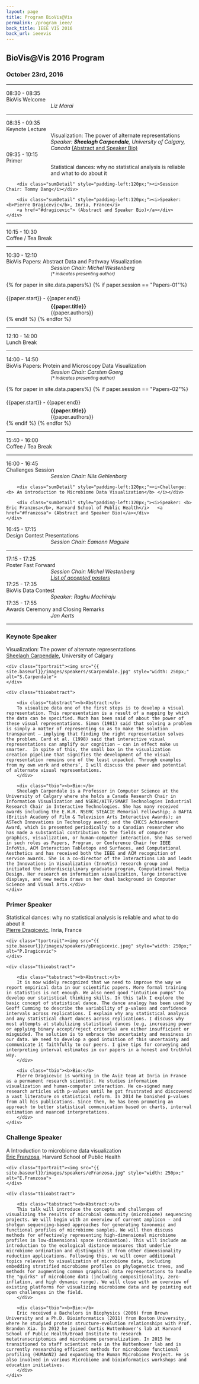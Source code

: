 ```yaml
---
layout: page
title: Program BioVis@Vis
permalink: /program_ieee/
back_title: IEEE VIS 2016
back_url: ieeevis
---
```

## BioVis@Vis 2016 Program

### October 23rd, 2016

<hr class="style-one">
<div>
    <div class="sumTime2">08:30 - 08:35</div>
    <div>
        <div class="sumContent">BioVis Welcome</div>
          <div class="sumDetail" style="padding-left:120px;"><i> Liz Marai</i>
    </div>
</div>

<hr class="style-one">

<div>
    <div class="sumTime2">08:35 - 09:35</div>
    <div>
        <div class="sumContent">Keynote Lecture</div>
        <div class="sumContent" style="padding-left:120px;">Visualization: The power of alternate representations</div>
          <div class="sumDetail" style="padding-left:120px;"><i> Speaker: <b> Sheelagh Carpendale</b>, University of Calgary, Canada</i>
          <a href="#carpendale"> (Abstract and Speaker Bio)</a></div>
    </div>
</div>

<div>
    <div class="sumTime2">09:35 - 10:15</div>
    <div>
        <div class="sumContent">Primer</div>
        <div class="sumContent" style="padding-left:120px;">Statistical dances: why no statistical analysis is reliable and
        what to do about it</div>

        <div class="sumDetail" style="padding-left:120px;"><i>Session Chair: Tommy Dang</i></div>

        <div class="sumDetail" style="padding-left:120px;"><i>Speaker: <b>Pierre Dragicevic</b>, Inria, France</i>
        <a href="#dragicevic"> (Abstract and Speaker Bio)</a></div>
    </div>
</div>

<!--------------- COFFEE BREAK------------------->
<hr class="style-one">
<div>
    <div class="sumTime2">10:15 - 10:30</div>
    <div>
        <div class="sumContent">Coffee / Tea Break</div>
    </div>
</div>

<hr class="style-one">

<!--------------- Papers Session 1 ------------------->


<div>
    <div class="sumTime2"> 10:30 - 12:10</div>
    <div>
        <div class="sumContent">BioVis Papers: Abstract Data and Pathway Visualization </div>
    </div>
    <div class="sumDetail" style="padding-left:120px;"><i>Session Chair: Michel Westenberg</i> </div>
    <div class="sumDetail" style="padding-left:120px;font-size:12px;"><i>(* indicates presenting author)</i> </div>
</div>

<!-- Load Papers automatically from spreadsheet -->
{% for paper in site.data.papers%}
{% if paper.session == "Papers-01"%}
  <div>
      <div class="sumTime" style="padding-top:5px;"> {{paper.start}} - {{paper.end}}</div>
      <div>
          <div class="ttile" style="padding-left:120px; padding-top:5px;"><b>{{paper.title}}</b></div>
      </div>
      <div class="sumDetail" style="padding-left:120px;"> {{paper.authors}}</div>
  </div>
{% endif %}
{% endfor %}

<!--------------- LUNCH BREAK------------------->
<hr class="style-one">
<div>
    <div class="sumTime2">12:10 - 14:00</div>
    <div>
        <div class="sumContent">Lunch Break</div>
    </div>
</div>
<hr class="style-one">

<!--------------- Papers Session 2 ------------------->


<div>
    <div class="sumTime2"> 14:00 - 14:50</div>
    <div>
        <div class="sumContent">BioVis Papers: Protein and Microscopy Data Visualization</div>
    </div>
    <div class="sumDetail" style="padding-left:120px;"><i>Session Chair: Carsten Goerg</i> </div>
    <div class="sumDetail" style="padding-left:120px;font-size:12px;"><i>(* indicates presenting author)</i> </div>
</div>


<!-- Load Papers automatically from spreadsheet -->
{% for paper in site.data.papers%}
{% if paper.session == "Papers-02"%}
  <div>
      <div class="sumTime" style="padding-top:5px;"> {{paper.start}} - {{paper.end}}</div>
      <div>
          <div class="ttile" style="padding-left:120px; padding-top:5px;"><b>{{paper.title}}</b></div>
      </div>
      <div class="sumDetail" style="padding-left:120px;"> {{paper.authors}}</div>
  </div>
{% endif %}
{% endfor %}

<!--------------- COFFEE BREAK------------------->
<hr class="style-one">
<div>
    <div class="sumTime2">15:40 - 16:00</div>
    <div>
        <div class="sumContent">Coffee / Tea Break</div>
    </div>
</div>

<hr class="style-one">

<!--------------- CHALLENGE AND DESIGN CONTEST ------------------->
<div>
    <div class="sumTime2">16:00 - 16:45</div>
    <div>
        <div class="sumContent">Challenges Session</div>
        <div class="sumDetail" style="padding-left:120px;"><i>Session Chair:  Nils Gehlenborg </i></div>

        <div class="sumDetail" style="padding-left:120px;"><i>Challenge: <b> An introduction to Microbiome Data Visualization</b> </i></div>

        <div class="sumDetail" style="padding-left:120px;"><i>Speaker: <b> Eric Franzosa</b>, Harvard School of Public Health</i>   <a href="#franzosa"> (Abstract and Speaker Bio)</a></div>
    </div>
</div>

<div>
    <div class="sumTime2">16:45 - 17:15</div>
    <div>
        <div class="sumContent">Design Contest Presentations </div>
        <div class="sumDetail" style="padding-left:120px;"><i>Session Chair:  Eamonn Maguire </i></div>
    </div>
</div>

<hr class="style-one">

<!--------------- LAST STUFF ------------------->
<div>
    <div class="sumTime2">17:15 - 17:25</div>
    <div>
        <div class="sumContent">Poster Fast Forward</div>
        <div class="sumDetail" style="padding-left:120px;"><i>Session Chair: Michel Westenberg </i></div>
        <div style="padding-left:120px;"><a href= "{{site.baseurl}}/posters_ieeeAccepted"><i>List of accepted posters</i></a></div>
    </div>
</div>

<div>
    <div class="sumTime2">17:25 - 17:35</div>
    <div>
        <div class="sumContent">BioVis Data Contest </div>
        <div class="sumDetail" style="padding-left:120px;"><i>Speaker: Raghu Machiraju </i></div>
    </div>
</div>

<div>
    <div class="sumTime2">17:35 - 17:55</div>
    <div>
        <div class="sumContent">Awards Ceremony and Closing Remarks </div>
        <div class="sumDetail" style="padding-left:120px;"><i> Jan Aerts </i></div>
    </div>
</div>
<hr class="style-one">




<h3>Keynote Speaker</h3>

<a name="carpendale"></a>
<div class="talk">
    <div class="ttitle">Visualization: The power of alternate representations
        <!--{% if talk.slides %}
        <span class="tspeaker" style="float: right;"><a href="{{ site.baseurl }}/files/{{talk.slides}}">Download
            Slides</a></span>
        {% endif %}-->
    </div>
    <div><span class="tspeaker"><a href="http://pages.cpsc.ucalgary.ca/~sheelagh/wiki/pmwiki.php">Sheelagh Carpendale</a></span>, <span>University of Calgary</span></div>

    <div class="tportrait"><img src="{{ site.baseurl}}/images/speakers/sCarpendale.jpg" style="width: 250px;" alt="S.Carpendale">
    </div>

    <div class="tbioabstract">

        <div class="tabstract"><b>Abstract:</b>
        To visualize data one of the first steps is to develop a visual representation. This representation is a result of a mapping by which the data can be specified. Much has been said of about the power of these visual representations. Simon (1981) said that solving a problem is simply a matter of representing so as to make the solution transparent – implying that finding the right representation solves the problem. Card et al. (1998) said that interactive visual representations can amplify our cognition – can in effect make us smarter.  In spite of this, the small box in the visualization creation pipeline that signifies the development of the visual representation remains one of the least unpacked. Through examples from my own work and others’, I will discuss the power and potential of alternate visual representations.
        </div>

        <div class="tbio"><b>Bio:</b>
        Sheelagh Carpendale is a Professor in Computer Science at the University of Calgary where she holds a Canada Research Chair in Information Visualization and NSERC/AITF/SMART Technologies Industrial Research Chair in Interactive Technologies. She has many received awards including the E.W.R. NSERC STEACIE Memorial Fellowship; a BAFTA (British Academy of Film & Television Arts Interactive Awards); an ASTech Innovations in Technology award; and the CHCCS Achievement Award, which is presented periodically to a Canadian researcher who has made a substantial contribution to the fields of computer graphics, visualization, or human-computer interaction. She has served in such roles as Papers, Program, or Conference Chair for IEEE InfoVis, ACM Interaction Tabletops and Surfaces, and Computational Aesthetics and has received both the IEEE and ACM recognition of service awards. She is a co-director of the Interactions Lab and leads the Innovations in Visualization (InnoVis) research group and initiated the interdisciplinary graduate program, Computational Media Design. Her research on information visualization, large interactive displays, and new media draws on her dual background in Computer Science and Visual Arts.</div>
    </div>
</div>



<h3>Primer Speaker</h3>

<a name="dragicevic"></a>
<div class="talk">
    <div class="ttitle">Statistical dances: why no statistical analysis is reliable and what to do about it
        <!--{% if talk.slides %}
        <span class="tspeaker" style="float: right;"><a href="{{ site.baseurl }}/files/{{talk.slides}}">Download
            Slides</a></span>
        {% endif %}-->
    </div>
    <div><span class="tspeaker"><a href=" http://www.aviz.fr/badstats">Pierre Dragicevic</a></span>, <span> Inria, France </span></div>

    <div class="tportrait"><img src="{{ site.baseurl}}/images/speakers/pDragicevic.jpeg" style="width: 250px;" alt="P.Dragicevic">
    </div>

    <div class="tbioabstract">

        <div class="tabstract"><b>Abstract:</b>
        It is now widely recognized that we need to improve the way we report empirical data in our scientific papers. More formal training in statistics is not enough. We also need good "intuition pumps" to develop our statistical thinking skills. In this talk I explore the basic concept of statistical dance. The dance analogy has been used by Geoff Cumming to describe the variability of p-values and confidence intervals across replications. I explain why any statistical analysis and any statistical chart dances across replications. I discuss why most attempts at stabilizing statistical dances (e.g, increasing power or applying binary accept/reject criteria) are either insufficient or misguided. The solution is to embrace the uncertainty and messiness in our data. We need to develop a good intuition of this uncertainty and communicate it faithfully to our peers. I give tips for conveying and interpreting interval estimates in our papers in a honest and truthful way.
        </div>

        <div class="tbio"><b>Bio:</b>
        Pierre Dragicevic is working in the Aviz team at Inria in France as a permanent research scientist. He studies information visualization and human-computer interaction. He co-signed many research articles with p-values until he got frustrated and discovered a vast literature on statistical reform. In 2014 he banished p-values from all his publications. Since then, he has been promoting an approach to better statistical communication based on charts, interval estimation and nuanced interpretations.
        </div>
    </div>
</div>

<h3> Challenge Speaker</h3>
<a name="franzosa"></a>
<div class="talk">
    <div class="ttitle">A Introduction to microbiome data visualization
        <!--{% if talk.slides %}
        <span class="tspeaker" style="float: right;"><a href="{{ site.baseurl }}/files/{{talk.slides}}">Download
            Slides</a></span>
        {% endif %}-->
    </div>
    <div><span class="tspeaker"><a href="http://franzosa.net/">Eric Franzosa</a></span>, <span> Harvard School of Public Health </span></div>

    <div class="tportrait"><img src="{{ site.baseurl}}/images/speakers/eFranzosa.jpg" style="width: 250px;" alt="E.Franzosa">
    </div>

    <div class="tbioabstract">

        <div class="tabstract"><b>Abstract:</b>
        This talk will introduce the concepts and challenges of visualizing the results of microbial community (microbiome) sequencing projects. We will begin with an overview of current amplicon - and shotgun sequencing-based approaches for generating taxonomic and functional profiles of microbiome samples. We will then discuss methods for effectively representing high-dimensional microbiome profiles in low-dimensional space (ordination). This will include an introduction to the ecological distance measures that underlie microbiome ordination and distinguish it from other dimensionality reduction applications. Following this, we will cover additional topics relevant to visualization of microbiome data, including embedding stratified microbiome profiles on phylogenetic trees, and methods for augmenting common graphical data representations to handle the "quirks" of microbiome data (including compositionality, zero-inflation, and high dynamic range). We will close with an overview of existing platforms for visualizing microbiome data and by pointing out open challenges in the field.
        </div>

        <div class="tbio"><b>Bio:</b>
        Eric received a Bachelors in Biophysics (2006) from Brown University and a Ph.D. Bioinformatics (2011) from Boston University, where he studyied protein structure-evolution relationships with Prof. Brandon Xia. In 2012 he joined Curtis Huttenhower's lab at Harvard School of Public Health/Broad Institute to research metatranscriptomics and microbiome personalization. In 2015 he transitioned to staff scientist role in the Huttenhower lab and is currently researching efficient methods for microbiome functional profiling (HUMAnN2) and expanding the Human Microbiome Project. He is also involved in various Microbiome and bioinformatics workshops and education initiatives.
        </div>
    </div>
</div>
